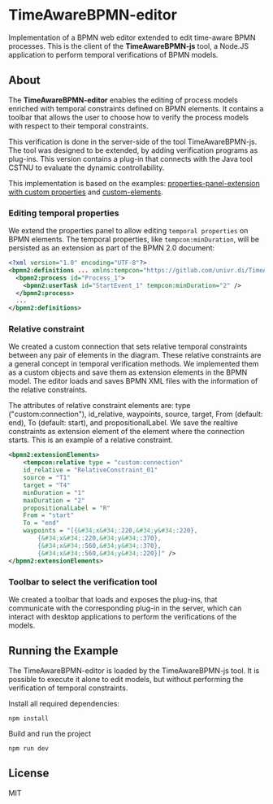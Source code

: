 # TimeAwareBPMN-editor

Implementation of a BPMN web editor extended to edit
time-aware BPMN processes. This is the client of the **TimeAwareBPMN-js** tool, a Node.JS application to perform temporal verifications of BPMN models.

## About

The **TimeAwareBPMN-editor** enables the editing of process models enriched with temporal constraints defined on BPMN elements. It contains a toolbar that allows the user to choose how to verify the process models with respect to their temporal constraints. 

This verification is done in the server-side of the tool TimeAwareBPMN-js. 
The tool was designed to be extended, by adding verification programs as plug-ins.
This version contains a plug-in that connects with the Java tool CSTNU to evaluate the dynamic controllability. 

This implementation is based on the examples: [properties-panel-extension with custom properties](https://github.com/bpmn-io/bpmn-js-examples/tree/master/properties-panel-extension) and [custom-elements](https://github.com/bpmn-io/bpmn-js-examples/tree/master/custom-elements).

### Editing temporal properties 

We extend the properties panel to allow editing `temporal properties` on BPMN elements. 
The temporal properties, like `tempcon:minDuration`, will be persisted as an extension as part of the BPMN 2.0 document:

```xml
<?xml version="1.0" encoding="UTF-8"?>
<bpmn2:definitions ... xmlns:tempcon="https://gitlab.com/univr.di/TimeAwareBPMN" id="sample-diagram">
  <bpmn2:process id="Process_1">
    <bpmn2:userTask id="StartEvent_1" tempcon:minDuration="2" />
  </bpmn2:process>
  ...
</bpmn2:definitions>
```

### Relative constraint

We created a custom connection that sets relative temporal constraints between any pair of elements in the diagram. These relative constraints are a general concept in temporal verification methods. We implemented them as a custom objects and save them as extension elements in the BPMN model. 
The editor loads and saves BPMN XML files with the information of the relative constraints. 

The attributes of relative constraint elements are: type ("custom:connection"), id_relative, waypoints, source, target, From (default: end), To (default: start), and propositionalLabel. 
We save the realtive constraints as extension element of the element where the connection starts. This is an example of a relative constraint. 

```xml
<bpmn2:extensionElements>
	<tempcon:relative type = "custom:connection"
	id_relative = "RelativeConstraint_01" 	
	source = "T1" 
	target = "T4" 
	minDuration = "1" 
	maxDuration = "2" 
	propositionalLabel = "R" 
	From = "start"
	To = "end"
	waypoints = "[{&#34;x&#34;:220,&#34;y&#34;:220},
		{&#34;x&#34;:220,&#34;y&#34;:370},
		{&#34;x&#34;:560,&#34;y&#34;:370},
		{&#34;x&#34;:560,&#34;y&#34;:220}]" />
</bpmn2:extensionElements>
```


### Toolbar to select the verification tool

We created a toolbar that loads and exposes the plug-ins, that communicate with the corresponding plug-in in the server, which can interact with desktop applications to perform the verifications of the models. 

## Running the Example

The TimeAwareBPMN-editor is loaded by the TimeAwareBPMN-js tool. It is possible to execute it alone to edit models, but without performing the verification of temporal constraints. 

Install all required dependencies:

```
npm install
```

Build and run the project

```
npm run dev
```


## License

MIT
